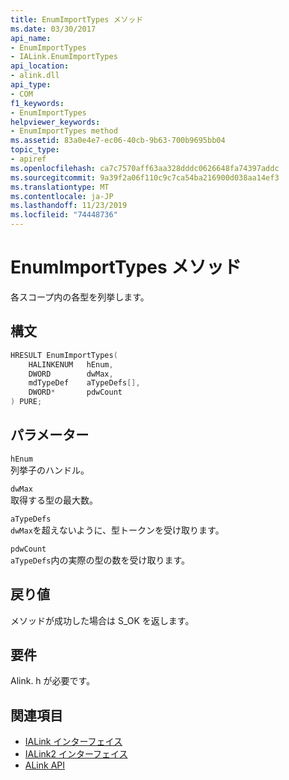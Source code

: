 ```yaml
---
title: EnumImportTypes メソッド
ms.date: 03/30/2017
api_name:
- EnumImportTypes
- IALink.EnumImportTypes
api_location:
- alink.dll
api_type:
- COM
f1_keywords:
- EnumImportTypes
helpviewer_keywords:
- EnumImportTypes method
ms.assetid: 83a0e4e7-ec06-40cb-9b63-700b9695bb04
topic_type:
- apiref
ms.openlocfilehash: ca7c7570aff63aa328dddc0626648fa74397addc
ms.sourcegitcommit: 9a39f2a06f110c9c7ca54ba216900d038aa14ef3
ms.translationtype: MT
ms.contentlocale: ja-JP
ms.lasthandoff: 11/23/2019
ms.locfileid: "74448736"
---
```

# <a name="enumimporttypes-method"></a>EnumImportTypes メソッド

各スコープ内の各型を列挙します。

## <a name="syntax"></a>構文

```cpp
HRESULT EnumImportTypes(
    HALINKENUM   hEnum,
    DWORD        dwMax,
    mdTypeDef    aTypeDefs[],
    DWORD*       pdwCount
) PURE;
```

## <a name="parameters"></a>パラメーター

`hEnum`\
列挙子のハンドル。

`dwMax`\
取得する型の最大数。

`aTypeDefs`\
`dwMax`を超えないように、型トークンを受け取ります。

`pdwCount`\
`aTypeDefs`内の実際の型の数を受け取ります。

## <a name="return-value"></a>戻り値

メソッドが成功した場合は S_OK を返します。

## <a name="requirements"></a>要件

Alink. h が必要です。

## <a name="see-also"></a>関連項目

- [IALink インターフェイス](ialink-interface.md)
- [IALink2 インターフェイス](ialink2-interface.md)
- [ALink API](index.md)
